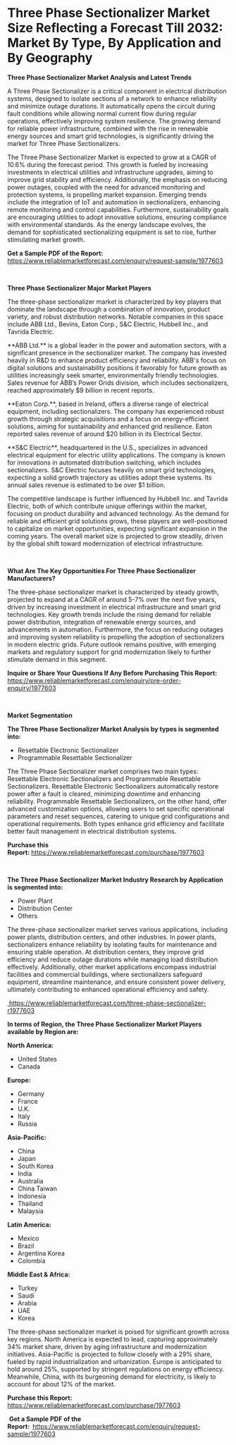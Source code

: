 <p><h1>Three Phase Sectionalizer Market Size Reflecting a Forecast Till 2032: Market By Type, By Application and By Geography</h1></p><p><strong>Three Phase Sectionalizer Market Analysis and Latest Trends</strong></p>
<p><p>A Three Phase Sectionalizer is a critical component in electrical distribution systems, designed to isolate sections of a network to enhance reliability and minimize outage durations. It automatically opens the circuit during fault conditions while allowing normal current flow during regular operations, effectively improving system resilience. The growing demand for reliable power infrastructure, combined with the rise in renewable energy sources and smart grid technologies, is significantly driving the market for Three Phase Sectionalizers.</p><p>The Three Phase Sectionalizer Market is expected to grow at a CAGR of 10.6% during the forecast period. This growth is fueled by increasing investments in electrical utilities and infrastructure upgrades, aiming to improve grid stability and efficiency. Additionally, the emphasis on reducing power outages, coupled with the need for advanced monitoring and protection systems, is propelling market expansion. Emerging trends include the integration of IoT and automation in sectionalizers, enhancing remote monitoring and control capabilities. Furthermore, sustainability goals are encouraging utilities to adopt innovative solutions, ensuring compliance with environmental standards. As the energy landscape evolves, the demand for sophisticated sectionalizing equipment is set to rise, further stimulating market growth.</p></p>
<p><strong>Get a Sample PDF of the Report:&nbsp;</strong> <a href="https://www.reliablemarketforecast.com/enquiry/request-sample/1977603?utm_campaign=2890&utm_medium=2&utm_source=Github&utm_content=ia&utm_term=12042025&utm_id=three-phase-sectionalizer">https://www.reliablemarketforecast.com/enquiry/request-sample/1977603</a></p>
<p>&nbsp;</p>
<p><strong>Three Phase Sectionalizer Major Market Players</strong></p>
<p><p>The three-phase sectionalizer market is characterized by key players that dominate the landscape through a combination of innovation, product variety, and robust distribution networks. Notable companies in this space include ABB Ltd., Bevins, Eaton Corp., S&C Electric, Hubbell Inc., and Tavrida Electric.</p><p>**ABB Ltd.** is a global leader in the power and automation sectors, with a significant presence in the sectionalizer market. The company has invested heavily in R&D to enhance product efficiency and reliability. ABB's focus on digital solutions and sustainability positions it favorably for future growth as utilities increasingly seek smarter, environmentally friendly technologies. Sales revenue for ABB’s Power Grids division, which includes sectionalizers, reached approximately $9 billion in recent reports.</p><p>**Eaton Corp.**, based in Ireland, offers a diverse range of electrical equipment, including sectionalizers. The company has experienced robust growth through strategic acquisitions and a focus on energy-efficient solutions, aiming for sustainability and enhanced grid resilience. Eaton reported sales revenue of around $20 billion in its Electrical Sector.</p><p>**S&C Electric**, headquartered in the U.S., specializes in advanced electrical equipment for electric utility applications. The company is known for innovations in automated distribution switching, which includes sectionalizers. S&C Electric focuses heavily on smart grid technologies, expecting a solid growth trajectory as utilities adopt these systems. Its annual sales revenue is estimated to be over $1 billion.</p><p>The competitive landscape is further influenced by Hubbell Inc. and Tavrida Electric, both of which contribute unique offerings within the market, focusing on product durability and advanced technology. As the demand for reliable and efficient grid solutions grows, these players are well-positioned to capitalize on market opportunities, expecting significant expansion in the coming years. The overall market size is projected to grow steadily, driven by the global shift toward modernization of electrical infrastructure.</p></p>
<p>&nbsp;</p>
<p><strong>What Are The Key Opportunities For Three Phase Sectionalizer Manufacturers?</strong></p>
<p><p>The three-phase sectionalizer market is characterized by steady growth, projected to expand at a CAGR of around 5-7% over the next five years, driven by increasing investment in electrical infrastructure and smart grid technologies. Key growth trends include the rising demand for reliable power distribution, integration of renewable energy sources, and advancements in automation. Furthermore, the focus on reducing outages and improving system reliability is propelling the adoption of sectionalizers in modern electric grids. Future outlook remains positive, with emerging markets and regulatory support for grid modernization likely to further stimulate demand in this segment.</p></p>
<p><strong>Inquire or Share Your Questions If Any Before Purchasing This Report:</strong> <a href="https://www.reliablemarketforecast.com/enquiry/pre-order-enquiry/1977603?utm_campaign=2890&utm_medium=2&utm_source=Github&utm_content=ia&utm_term=12042025&utm_id=three-phase-sectionalizer">https://www.reliablemarketforecast.com/enquiry/pre-order-enquiry/1977603</a></p>
<p>&nbsp;</p>
<p><strong>Market Segmentation</strong></p>
<p><strong>The Three Phase Sectionalizer Market Analysis by types is segmented into:</strong></p>
<p><ul><li>Resettable Electronic Sectionalizer</li><li>Programmable Resettable Sectionalizer</li></ul></p>
<p><p>The Three Phase Sectionalizer market comprises two main types: Resettable Electronic Sectionalizers and Programmable Resettable Sectionalizers. Resettable Electronic Sectionalizers automatically restore power after a fault is cleared, minimizing downtime and enhancing reliability. Programmable Resettable Sectionalizers, on the other hand, offer advanced customization options, allowing users to set specific operational parameters and reset sequences, catering to unique grid configurations and operational requirements. Both types enhance grid efficiency and facilitate better fault management in electrical distribution systems.</p></p>
<p><strong>Purchase this Report:&nbsp;</strong><a href="https://www.reliablemarketforecast.com/purchase/1977603?utm_campaign=2890&utm_medium=2&utm_source=Github&utm_content=ia&utm_term=12042025&utm_id=three-phase-sectionalizer">https://www.reliablemarketforecast.com/purchase/1977603</a></p>
<p>&nbsp;</p>
<p><strong>The Three Phase Sectionalizer Market Industry Research by Application is segmented into:</strong></p>
<p><ul><li>Power Plant</li><li>Distribution Center</li><li>Others</li></ul></p>
<p><p>The three-phase sectionalizer market serves various applications, including power plants, distribution centers, and other industries. In power plants, sectionalizers enhance reliability by isolating faults for maintenance and ensuring stable operation. At distribution centers, they improve grid efficiency and reduce outage durations while managing load distribution effectively. Additionally, other market applications encompass industrial facilities and commercial buildings, where sectionalizers safeguard equipment, streamline maintenance, and ensure consistent power delivery, ultimately contributing to enhanced operational efficiency and safety.</p></p>
<p><a href="https://www.reliablemarketforecast.com/three-phase-sectionalizer-r1977603?utm_campaign=2890&utm_medium=2&utm_source=Github&utm_content=ia&utm_term=12042025&utm_id=three-phase-sectionalizer">&nbsp;https://www.reliablemarketforecast.com/three-phase-sectionalizer-r1977603</a></p>
<p><strong>In terms of Region, the Three Phase Sectionalizer Market Players available by Region are:</strong></p>
<p>
    <p> <strong> North America: </strong>
        <ul>
            <li>United States</li>
            <li>Canada</li>
        </ul>
        </p> 
    <p> <strong> Europe: </strong>
        <ul>
            <li>Germany</li>
            <li>France</li>
            <li>U.K.</li>
            <li>Italy</li>
            <li>Russia</li>
        </ul>
        </p> 
    <p> <strong> Asia-Pacific: </strong>
        <ul>
            <li>China</li>
            <li>Japan</li>
            <li>South Korea</li>
            <li>India</li>
            <li>Australia</li>
            <li>China Taiwan</li>
            <li>Indonesia</li>
            <li>Thailand</li>
            <li>Malaysia</li>
        </ul>
        </p> 
    <p> <strong> Latin America: </strong>
        <ul>
            <li>Mexico</li>
            <li>Brazil</li>
            <li>Argentina Korea</li>
            <li>Colombia</li>
        </ul>
        </p> 
    <p> <strong> Middle East & Africa: </strong>
        <ul>
            <li>Turkey</li>
            <li>Saudi</li>
            <li>Arabia</li>
            <li>UAE</li>
            <li>Korea</li>
        </ul>
    </p>
    </p>
<p><p>The three-phase sectionalizer market is poised for significant growth across key regions. North America is expected to lead, capturing approximately 34% market share, driven by aging infrastructure and modernization initiatives. Asia-Pacific is projected to follow closely with a 29% share, fueled by rapid industrialization and urbanization. Europe is anticipated to hold around 25%, supported by stringent regulations on energy efficiency. Meanwhile, China, with its burgeoning demand for electricity, is likely to account for about 12% of the market.</p></p>
<p><strong>Purchase this Report: </strong><a href="https://www.reliablemarketforecast.com/purchase/1977603?utm_campaign=2890&utm_medium=2&utm_source=Github&utm_content=ia&utm_term=12042025&utm_id=three-phase-sectionalizer">https://www.reliablemarketforecast.com/purchase/1977603</a></p>
<p>&nbsp;<strong>Get a Sample PDF of the Report:&nbsp;&nbsp;</strong><a href="https://www.reliablemarketforecast.com/enquiry/request-sample/1977603?utm_campaign=2890&utm_medium=2&utm_source=Github&utm_content=ia&utm_term=12042025&utm_id=three-phase-sectionalizer">https://www.reliablemarketforecast.com/enquiry/request-sample/1977603</a></p>
<p><strong></strong></p>
<p><p></p><p></p><p></p></p>
